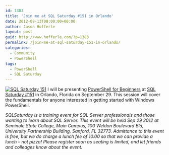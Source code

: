 ```yaml
---
id: 1383
title: 'Join me at SQL Saturday #151 in Orlando'
date: 2012-08-13T08:00:00+00:00
author: Jason Hofferle
layout: post
guid: http://www.hofferle.com/?p=1383
permalink: /join-me-at-sql-saturday-151-in-orlando/
categories:
  - Community
  - PowerShell
tags:
  - PowerShell
  - SQL Saturday
---
```

[<img src="/assets/img/SQL-Saturday-151.png" alt="SQL Saturday 151" title="SQL-Saturday-151" width="236" height="115" class="alignleft size-full wp-image-1384" srcset="/assets/img/SQL-Saturday-151.png 236w, /assets/img/SQL-Saturday-151-150x73.png 150w" sizes="(max-width: 236px) 100vw, 236px" />](/assets/img/SQL-Saturday-151.png) I will be presenting <a href="http://www.sqlsaturday.com/viewsession.aspx?sat=151&#038;sessionid=9361" title="PowerShell for Beginners" target="_blank">PowerShell for Beginners</a> at <a href="http://www.sqlsaturday.com/151/eventhome.aspx" title="SQL Saturday #151" target="_blank">SQL Saturday #151</a> in Orlando, Florida on September 29. This session will cover the fundamentals for anyone interested in getting started with Windows PowerShell.

_SQLSaturday is a training event for SQL Server professionals and those wanting to learn about SQL Server. This event will be held Sep 29 2012 at Seminole State College, Main Campus, 100 Weldon Boulevard Bld, University Partnership Building, Sanford, FL 32773. Admittance to this event is free, but we do charge a lunch fee of 10.00 so that we can provide a lunch &#8211; not pizza! Please register soon as seating is limited, and let friends and colleages know about the event._